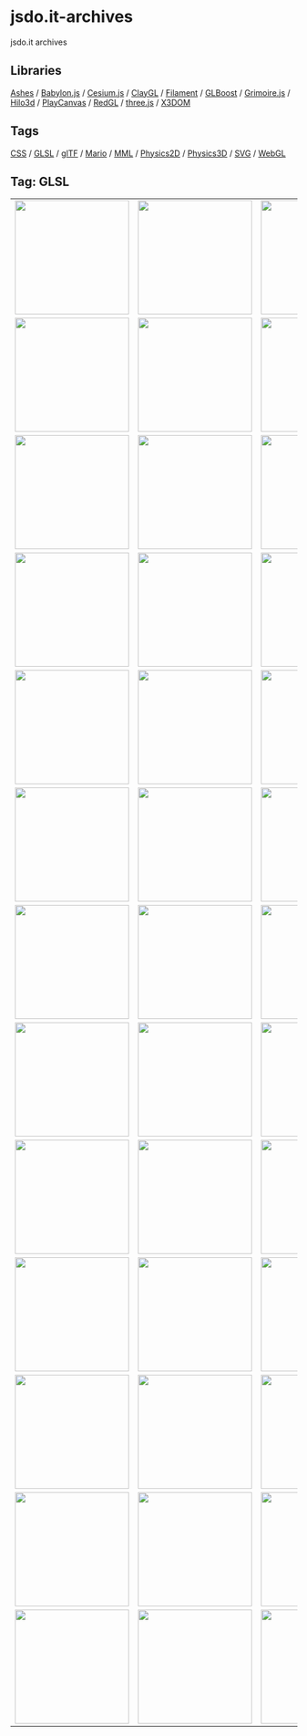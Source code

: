 # jsdo.it-archives
jsdo.it archives

## Libraries

[Ashes](../ashes) / [Babylon.js](../babylon.js) / [Cesium.js](../cesium.js) / [ClayGL](../claygl) / [Filament](../filament) / [GLBoost](../glboost)  / [Grimoire.js](../grimoire.js) / [Hilo3d](../hilo3d) / [PlayCanvas](../playcanvas) / [RedGL](../redgl) / [three.js](../three.js) / [X3DOM](../x3dom)

## Tags

[CSS](../css) / [GLSL](../glsl) / [glTF](../gltf) / [Mario](../mario) / [MML](../mml) / [Physics2D](../physics2d) / [Physics3D](../physics3d) / [SVG](../svg) / [WebGL](../webgl)

## Tag: GLSL

<table>
<tr>
<td><a href="https://cx20.github.io/jsdo.it-archives/cx20/3yw3" alt="GLSL で画像にフィルタをかけてみるテスト"><img src="https://cx20.github.io/jsdo.it-archives/screenshot/3yw3.jpg" width="200" height="200"></a></td>
<td><a href="https://cx20.github.io/jsdo.it-archives/cx20/uudu" alt="GLSL で画像にフィルタをかけてみるテスト（その２）"><img src="https://cx20.github.io/jsdo.it-archives/screenshot/uudu.jpg" width="200" height="200"></a></td>
<td><a href="https://cx20.github.io/jsdo.it-archives/cx20/cw3z" alt="GLSL で画像にフィルタをかけてみるテスト（その３）"><img src="https://cx20.github.io/jsdo.it-archives/screenshot/cw3z.jpg" width="200" height="200"></a></td>
<td><a href="https://cx20.github.io/jsdo.it-archives/cx20/o45z" alt="GLSL で画像にフィルタをかけてみるテスト（その４）"><img src="https://cx20.github.io/jsdo.it-archives/screenshot/o45z.jpg" width="200" height="200"></a></td>
</tr>
<tr>
<td><a href="https://cx20.github.io/jsdo.it-archives/cx20/cAi1" alt="GLSL で画像にフィルタをかけてみるテスト（その５）"><img src="https://cx20.github.io/jsdo.it-archives/screenshot/cAi1.jpg" width="200" height="200"></a></td>
<td><a href="https://cx20.github.io/jsdo.it-archives/cx20/i5BR" alt="GLSL で画像にフィルタをかけてみるテスト（その６）"><img src="https://cx20.github.io/jsdo.it-archives/screenshot/i5BR.jpg" width="200" height="200"></a></td>
<td><a href="https://cx20.github.io/jsdo.it-archives/cx20/8a7Z" alt="GLSL で画像にフィルタをかけてみるテスト（その７）"><img src="https://cx20.github.io/jsdo.it-archives/screenshot/8a7Z.jpg" width="200" height="200"></a></td>
<td><a href="https://cx20.github.io/jsdo.it-archives/cx20/qpOc" alt="GLSL で画像にフィルタをかけてみるテスト（その８）"><img src="https://cx20.github.io/jsdo.it-archives/screenshot/qpOc.jpg" width="200" height="200"></a></td>
</tr>
<tr>
<td><a href="https://cx20.github.io/jsdo.it-archives/cx20/uXd8" alt="GLSL で画像にフィルタをかけてみるテスト（その９）"><img src="https://cx20.github.io/jsdo.it-archives/screenshot/uXd8.jpg" width="200" height="200"></a></td>
<td><a href="https://cx20.github.io/jsdo.it-archives/cx20/8Cx5" alt="GLSL で画像にフィルタをかけてみるテスト（その１０）"><img src="https://cx20.github.io/jsdo.it-archives/screenshot/8Cx5.jpg" width="200" height="200"></a></td>
<td><a href="https://cx20.github.io/jsdo.it-archives/cx20/cxtu" alt="GLSL で画像にフィルタをかけてみるテスト（その１１）"><img src="https://cx20.github.io/jsdo.it-archives/screenshot/cxtu.jpg" width="200" height="200"></a></td>
<td><a href="https://cx20.github.io/jsdo.it-archives/cx20/qIHO" alt="GLSL で画像にフィルタをかけてみるテスト（その１２）"><img src="https://cx20.github.io/jsdo.it-archives/screenshot/qIHO.jpg" width="200" height="200"></a></td>
</tr>
<tr>
<td><a href="https://cx20.github.io/jsdo.it-archives/cx20/AeK4" alt="GLSL で画像にフィルタをかけてみるテスト（その１３）"><img src="https://cx20.github.io/jsdo.it-archives/screenshot/AeK4.jpg" width="200" height="200"></a></td>
<td><a href="https://cx20.github.io/jsdo.it-archives/cx20/8q0v" alt="GLSL で画像にフィルタをかけてみるテスト（その１４）"><img src="https://cx20.github.io/jsdo.it-archives/screenshot/8q0v.jpg" width="200" height="200"></a></td>
<td><a href="https://cx20.github.io/jsdo.it-archives/cx20/zB2K" alt="GLSL で画像にフィルタをかけてみるテスト（その１５）"><img src="https://cx20.github.io/jsdo.it-archives/screenshot/zB2K.jpg" width="200" height="200"></a></td>
<td><a href="https://cx20.github.io/jsdo.it-archives/cx20/ouVN" alt="GLSL で画像にフィルタをかけてみるテスト（その１６）"><img src="https://cx20.github.io/jsdo.it-archives/screenshot/ouVN.jpg" width="200" height="200"></a></td>
</tr>
<tr>
<td><a href="https://cx20.github.io/jsdo.it-archives/cx20/vnmj" alt="GLSL で画像にフィルタをかけてみるテスト（その１７）"><img src="https://cx20.github.io/jsdo.it-archives/screenshot/vnmj.jpg" width="200" height="200"></a></td>
<td><a href="https://cx20.github.io/jsdo.it-archives/cx20/aRyf" alt="GLSL で画像にフィルタをかけてみるテスト（その１８）"><img src="https://cx20.github.io/jsdo.it-archives/screenshot/aRyf.jpg" width="200" height="200"></a></td>
<td><a href="https://cx20.github.io/jsdo.it-archives/cx20/vpFt" alt="GLSL で画像にフィルタをかけてみるテスト（その１９）"><img src="https://cx20.github.io/jsdo.it-archives/screenshot/vpFt.jpg" width="200" height="200"></a></td>
<td><a href="https://cx20.github.io/jsdo.it-archives/cx20/uroV" alt="GLSL で画像にフィルタをかけてみるテスト（その２０）"><img src="https://cx20.github.io/jsdo.it-archives/screenshot/uroV.jpg" width="200" height="200"></a></td>
</tr>
<tr>
<td><a href="https://cx20.github.io/jsdo.it-archives/cx20/zUQd" alt="GLSL で画像にフィルタをかけてみるテスト（その２１）"><img src="https://cx20.github.io/jsdo.it-archives/screenshot/zUQd.jpg" width="200" height="200"></a></td>
<td><a href="https://cx20.github.io/jsdo.it-archives/cx20/1zQK" alt="GLSL で画像にフィルタをかけてみるテスト（その２２）"><img src="https://cx20.github.io/jsdo.it-archives/screenshot/1zQK.jpg" width="200" height="200"></a></td>
<td><a href="https://cx20.github.io/jsdo.it-archives/cx20/1C8W" alt="GLSL で画像にフィルタをかけてみるテスト（その２３）"><img src="https://cx20.github.io/jsdo.it-archives/screenshot/1C8W.jpg" width="200" height="200"></a></td>
<td><a href="https://cx20.github.io/jsdo.it-archives/cx20/oLA0" alt="GLSL で画像にフィルタをかけてみるテスト（その２４）"><img src="https://cx20.github.io/jsdo.it-archives/screenshot/oLA0.jpg" width="200" height="200"></a></td>
</tr>
<tr>
<td><a href="https://cx20.github.io/jsdo.it-archives/cx20/acSZ" alt="GLSL で画像にフィルタをかけてみるテスト（その２５）"><img src="https://cx20.github.io/jsdo.it-archives/screenshot/acSZ.jpg" width="200" height="200"></a></td>
<td><a href="https://cx20.github.io/jsdo.it-archives/cx20/Slf6" alt="GLSL で画像にフィルタをかけてみるテスト（その２６）"><img src="https://cx20.github.io/jsdo.it-archives/screenshot/Slf6.jpg" width="200" height="200"></a></td>
<td><a href="https://cx20.github.io/jsdo.it-archives/cx20/6fMh" alt="GLSL で画像にフィルタをかけてみるテスト（その２７）"><img src="https://cx20.github.io/jsdo.it-archives/screenshot/6fMh.jpg" width="200" height="200"></a></td>
<td><a href="https://cx20.github.io/jsdo.it-archives/cx20/apJr" alt="GLSL で画像にフィルタをかけてみるテスト（改）"><img src="https://cx20.github.io/jsdo.it-archives/screenshot/apJr.jpg" width="200" height="200"></a></td>
</tr>
<tr>
<td><a href="https://cx20.github.io/jsdo.it-archives/cx20/ieDG" alt="GLSL で画像にフィルタをかけてみるテスト（改2）"><img src="https://cx20.github.io/jsdo.it-archives/screenshot/ieDG.jpg" width="200" height="200"></a></td>
<td><a href="https://cx20.github.io/jsdo.it-archives/cx20/eosM" alt="GLSL で画像にフィルタをかけてみるテスト（改3）"><img src="https://cx20.github.io/jsdo.it-archives/screenshot/eosM.jpg" width="200" height="200"></a></td>
<td><a href="https://cx20.github.io/jsdo.it-archives/cx20/sL8g" alt="GLSL で画像にフィルタをかけてみるテスト（改4）"><img src="https://cx20.github.io/jsdo.it-archives/screenshot/sL8g.jpg" width="200" height="200"></a></td>
<td><a href="https://cx20.github.io/jsdo.it-archives/cx20/zVKl" alt="GLSL で画像にフィルタをかけてみるテスト（改5）"><img src="https://cx20.github.io/jsdo.it-archives/screenshot/zVKl.jpg" width="200" height="200"></a></td>
</tr>
<tr>
<td><a href="https://cx20.github.io/jsdo.it-archives/cx20/z1SB" alt="GLSL で画像にフィルタをかけてみるテスト（改6）"><img src="https://cx20.github.io/jsdo.it-archives/screenshot/z1SB.jpg" width="200" height="200"></a></td>
<td><a href="https://cx20.github.io/jsdo.it-archives/cx20/ds46" alt="GLSL で画像にフィルタをかけてみるテスト（改7）"><img src="https://cx20.github.io/jsdo.it-archives/screenshot/ds46.jpg" width="200" height="200"></a></td>
<td><a href="https://cx20.github.io/jsdo.it-archives/cx20/nhv8" alt="GLSL で画像にフィルタをかけてみるテスト（改8）"><img src="https://cx20.github.io/jsdo.it-archives/screenshot/nhv8.jpg" width="200" height="200"></a></td>
<td><a href="https://cx20.github.io/jsdo.it-archives/cx20/gXCn" alt="GLSL で画像にフィルタをかけてみるテスト（改9）"><img src="https://cx20.github.io/jsdo.it-archives/screenshot/gXCn.jpg" width="200" height="200"></a></td>
</tr>
<tr>
<td><a href="https://cx20.github.io/jsdo.it-archives/cx20/nBtj" alt="GLSL で画像にフィルタをかけてみるテスト（改10）"><img src="https://cx20.github.io/jsdo.it-archives/screenshot/nBtj.jpg" width="200" height="200"></a></td>
<td><a href="https://cx20.github.io/jsdo.it-archives/cx20/4NNE" alt="GLSL で画像にフィルタをかけてみるテスト（改11）"><img src="https://cx20.github.io/jsdo.it-archives/screenshot/4NNE.jpg" width="200" height="200"></a></td>
<td><a href="https://cx20.github.io/jsdo.it-archives/cx20/qfvr" alt="GLSL で画像にフィルタをかけてみるテスト（その４改）"><img src="https://cx20.github.io/jsdo.it-archives/screenshot/qfvr.jpg" width="200" height="200"></a></td>
<td><a href="https://cx20.github.io/jsdo.it-archives/cx20/fIg2" alt="GLSL で画像にフィルタをかけてみるテスト（その４改2）"><img src="https://cx20.github.io/jsdo.it-archives/screenshot/fIg2.jpg" width="200" height="200"></a></td>
</tr>
<tr>
<td><a href="https://cx20.github.io/jsdo.it-archives/cx20/8lzU" alt="GLSL で画像にフィルタをかけてみるテスト（その５改）"><img src="https://cx20.github.io/jsdo.it-archives/screenshot/8lzU.jpg" width="200" height="200"></a></td>
<td><a href="https://cx20.github.io/jsdo.it-archives/cx20/s1IY" alt="GLSL で画像にフィルタをかけてみるテスト（その５改2）"><img src="https://cx20.github.io/jsdo.it-archives/screenshot/s1IY.jpg" width="200" height="200"></a></td>
<td><a href="https://cx20.github.io/jsdo.it-archives/cx20/kgr5" alt="GLSL で画像にフィルタをかけてみるテスト（その５改3）"><img src="https://cx20.github.io/jsdo.it-archives/screenshot/kgr5.jpg" width="200" height="200"></a></td>
<td><a href="https://cx20.github.io/jsdo.it-archives/cx20/o3Eh" alt="GLSL で画像にフィルタをかけてみるテスト（その６改）"><img src="https://cx20.github.io/jsdo.it-archives/screenshot/o3Eh.jpg" width="200" height="200"></a></td>
</tr>
<tr>
<td><a href="https://cx20.github.io/jsdo.it-archives/cx20/16FA" alt="GLSL で画像にフィルタをかけてみるテスト（その７改）"><img src="https://cx20.github.io/jsdo.it-archives/screenshot/16FA.jpg" width="200" height="200"></a></td>
<td><a href="https://cx20.github.io/jsdo.it-archives/cx20/nq5R" alt="GLSL で画像にフィルタをかけてみるテスト（その１４改）"><img src="https://cx20.github.io/jsdo.it-archives/screenshot/nq5R.jpg" width="200" height="200"></a></td>
<td><a href="https://cx20.github.io/jsdo.it-archives/cx20/eeSx" alt="GLSL で画像にフィルタをかけてみるテスト（その１５改）"><img src="https://cx20.github.io/jsdo.it-archives/screenshot/eeSx.jpg" width="200" height="200"></a></td>
<td><a href="https://cx20.github.io/jsdo.it-archives/cx20/53Uo" alt="GLSL で画像にフィルタをかけてみるテスト（その１５改2）"><img src="https://cx20.github.io/jsdo.it-archives/screenshot/53Uo.jpg" width="200" height="200"></a></td>
</tr>
<tr>
<td><a href="https://cx20.github.io/jsdo.it-archives/cx20/xGF6" alt="GLSL で画像にフィルタをかけてみるテスト（その２０改）"><img src="https://cx20.github.io/jsdo.it-archives/screenshot/xGF6.jpg" width="200" height="200"></a></td>
<td><a href="https://cx20.github.io/jsdo.it-archives/cx20/w8X3" alt="GLSL で画像にフィルタをかけてみるテスト（その２０改2）"><img src="https://cx20.github.io/jsdo.it-archives/screenshot/w8X3.jpg" width="200" height="200"></a></td>
<td><a href="https://cx20.github.io/jsdo.it-archives/cx20/ydPS" alt="GLSL で画像にフィルタをかけてみるテスト（その２０改3）"><img src="https://cx20.github.io/jsdo.it-archives/screenshot/ydPS.jpg" width="200" height="200"></a></td>
<td></td>
</tr>
</table>
